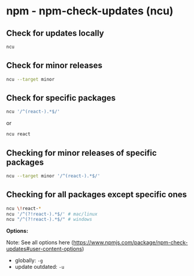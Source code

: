 # npm - npm-check-updates \(ncu\)

## Check for updates locally

```sh
ncu
```

## Check for minor releases

```sh
ncu --target minor
```

## Check for specific packages

```sh
ncu '/^(react-).*$/'
```

or

```sh
ncu react
```

## Checking for minor releases of specific packages

```sh
ncu --target minor '/^(react-).*$/'
```

## Checking for all packages except specific ones

```sh
ncu \!react-*
ncu '/^(?!react-).*$/' # mac/linux
ncu "/^(?!react-).*$/" # windows
```

**Options:**

Note: See all options here (<https://www.npmjs.com/package/npm-check-updates#user-content-options>)

- globally: `-g`
- update outdated: `-u`
